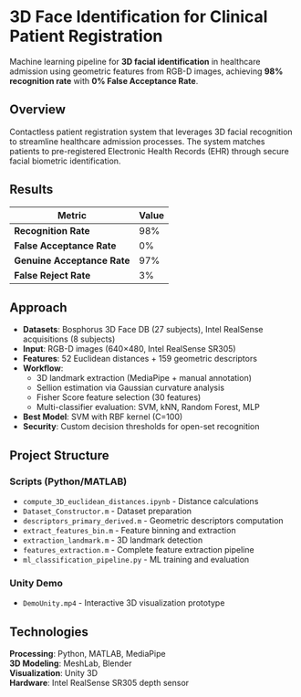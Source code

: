 # 3D Face Identification for Clinical Patient Registration

Machine learning pipeline for **3D facial identification** in healthcare admission using geometric features from RGB-D images, achieving **98% recognition rate** with **0% False Acceptance Rate**.

## Overview

Contactless patient registration system that leverages 3D facial recognition to streamline healthcare admission processes. The system matches patients to pre-registered Electronic Health Records (EHR) through secure facial biometric identification.

## Results

| Metric | Value |
|--------|-------|
| **Recognition Rate** | 98% |
| **False Acceptance Rate** | 0% |
| **Genuine Acceptance Rate** | 97% |
| **False Reject Rate** | 3% |

## Approach

- **Datasets**: Bosphorus 3D Face DB (27 subjects), Intel RealSense acquisitions (8 subjects)
- **Input**: RGB-D images (640×480, Intel RealSense SR305)
- **Features**: 52 Euclidean distances + 159 geometric descriptors
- **Workflow**:
  - 3D landmark extraction (MediaPipe + manual annotation)
  - Sellion estimation via Gaussian curvature analysis
  - Fisher Score feature selection (30 features)
  - Multi-classifier evaluation: SVM, kNN, Random Forest, MLP
- **Best Model**: SVM with RBF kernel (C=100)
- **Security**: Custom decision thresholds for open-set recognition

## Project Structure

### Scripts (Python/MATLAB)
- `compute_3D_euclidean_distances.ipynb` - Distance calculations
- `Dataset_Constructor.m` - Dataset preparation
- `descriptors_primary_derived.m` - Geometric descriptors computation
- `extract_features_bin.m` - Feature binning and extraction
- `extraction_landmark.m` - 3D landmark detection
- `features_extraction.m` - Complete feature extraction pipeline
- `ml_classification_pipeline.py` - ML training and evaluation

### Unity Demo
- `DemoUnity.mp4` - Interactive 3D visualization prototype

## Technologies

**Processing**: Python, MATLAB, MediaPipe  
**3D Modeling**: MeshLab, Blender  
**Visualization**: Unity 3D  
**Hardware**: Intel RealSense SR305 depth sensor
